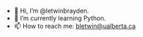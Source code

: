 - 👋 Hi, I’m @letwinbrayden.
- 🌱 I’m currently learning Python.
- 📫 How to reach me: bletwin@ualberta.ca

<!---
letwinbrayden/letwinbrayden is a ✨ special ✨ repository because its `README.md` (this file) appears on your GitHub profile.
You can click the Preview link to take a look at your changes.
--->
